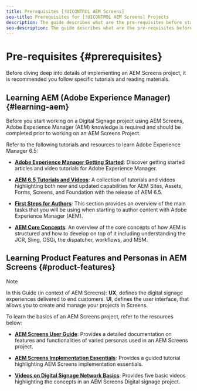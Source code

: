 ```yaml
---
title: Prerequisites [!UICONTROL AEM Screens]
seo-title: Prerequisites for [!UICONTROL AEM Screens] Projects
description: The guide describes what are the pre-requisites before starting an AEM Screens project.
seo-description: The guide describes what are the pre-requisites before starting an AEM Screens project.
---
```


# Pre-requisites {#prerequisites}

Before diving deep into details of implementing an AEM Screens project, it is recommended you follow specific tutorials and reading materials.

## Learning AEM (Adobe Experience Manager) {#learning-aem}

Before you start working on a Digital Signage project using AEM Screens, Adobe Experience Manager (AEM) knowledge is required and should be completed prior to working on an AEM Screens Project.

Refer to the following tutorials and resources to learn Adobe Experience Manager 6.5:

* **[Adobe Experience Manager Getting Started](https://helpx.adobe.com/experience-manager/get-started.html)**: Discover getting started articles and video tutorials for Adobe Experience Manager.

* **[AEM 6.5 Tutorials and Videos](https://helpx.adobe.com/experience-manager/kt/index/aem-6-5-videos.html)**: A collection of tutorials and videos highlighting both new and updated capabilities for AEM Sites, Assets, Forms, Screens, and Foundation with the release of AEM 6.5.

* **[First Steps for Authors](https://helpx.adobe.com/experience-manager/6-5/sites/authoring/using/first-steps.html)**: This section provides an overview of the main tasks that you will be using when starting to author content with Adobe Experience Manager (AEM).

* **[AEM Core Concepts](https://helpx.adobe.com/experience-manager/6-5/sites/developing/using/the-basics.html)**: An overview of the core concepts of how AEM is structured and how to develop on top of it including understanding the JCR, Sling, OSGi, the dispatcher, workflows, and MSM.

## Learning Product Features and Personas in AEM Screens {#product-features}

>[!NOTE]
>
> In this Guide (in context of AEM Screens):
> **UX**, defines the digital signage experiences delivered to end customers.
> **UI**, defines the user interface, that allows you to create and manage your projects in Screens.

To learn the basics of an AEM Screens project, refer to the resources below:

* **[AEM Screens User Guide](https://helpx.adobe.com/experience-manager/6-5/screens/user-guide.html)**: Provides a detailed documentation on features and functionalities of varied personas used in an AEM Screens project.

* **[AEM Screens Implementation Essentials](https://experienceleague.adobe.com/?launch=AEM-7a#recommended/solutions/experience-manager)**: Provides a guided tutorial highlighting AEM Screens implementation essentials.

* **[Videos on Digital Signage Network Basics](https://helpx.adobe.com/experience-manager/6-5/screens/user-guide.html?topic=/experience-manager/6-5/screens/morehelp/digital-signage-networks-basics.ug.js)**: Provides five basic videos highlighting the concepts in an AEM Screens Digital signage project.
